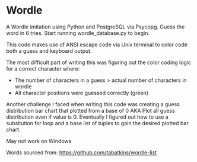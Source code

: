 # Wordle
 A Wordle imitation using Python and PostgreSQL via Psycopg.
 Guess the word in 6 tries. Start running wordle_database.py to begin.
 
 This code makes use of ANSI escape code via Unix terminal to color code both a guess and keyboard output.

 The most difficult part of writing this was figuring out the color coding logic for a correct character where:
 - The number of characters in a guess > actual number of characters in wordle
 - All character positions were guessed correctly (green)

 Another challenge I faced when writing this code was creating a guess distribution bar chart that plotted from a base of 0
 AKA Plot all guess distribution even if value is 0.
 Eventually I figured out how to use a subsitution for loop and a base list of tuples to gain the desired plotted bar chart.


May not work on Windows

Words sourced from: https://github.com/tabatkins/wordle-list
